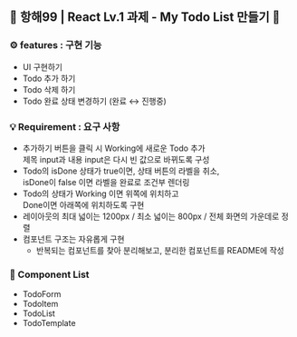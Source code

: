 ## 🚢 항해99 | React Lv.1 과제 - My Todo List 만들기 📃

### ⚙ features : 구현 기능

- UI 구현하기
- Todo 추가 하기
- Todo 삭제 하기
- Todo 완료 상태 변경하기 (완료 ↔ 진행중)
  <br>

### 💡 Requirement : 요구 사항

- 추가하기 버튼을 클릭 시 Working에 새로운 Todo 추가 <br>
  제목 input과 내용 input은 다시 빈 값으로 바뀌도록 구성
- Todo의 isDone 상태가 true이면, 상태 버튼의 라벨을 취소, <br>
  isDone이 false 이면 라벨을 완료로 조건부 렌더링
- Todo의 상태가 Working 이면 위쪽에 위치하고<br>
  Done이면 아래쪽에 위치하도록 구현
- 레이아웃의 최대 넓이는 1200px / 최소 넓이는 800px / 전체 화면의 가운데로 정렬
- 컴포넌트 구조는 자유롭게 구현
  - 반복되는 컴포넌트를 찾아 분리해보고, 분리한 컴포넌트를 README에 작성
    <br>

### 📕 Component List
+ TodoForm
+ TodoItem
+ TodoList
+ TodoTemplate
